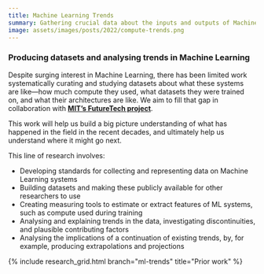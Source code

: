 ```yaml
---
title: Machine Learning Trends
summary: Gathering crucial data about the inputs and outputs of Machine Learning systems, analysing trends, helping build a big-picture understanding of developments in AI. 
image: assets/images/posts/2022/compute-trends.png
---
```


### Producing datasets and analysing trends in Machine Learning

Despite surging interest in Machine Learning, there has been limited work systematically curating and studying datasets about what these systems are like—how much compute they used, what datasets they were trained on, and what their architectures are like. We aim to fill that gap in collaboration with **[MIT’s FutureTech project](https://futuretech.mit.edu/)**.

This work will help us build a big picture understanding of what has happened in the field in the recent decades, and ultimately help us understand where it might go next.

This line of research involves:

* Developing standards for collecting and representing data on Machine Learning systems
* Building datasets and making these publicly available for other researchers to use
* Creating measuring tools to estimate or extract features of ML systems, such as compute used during training
* Analysing and explaining trends in the data, investigating discontinuities, and plausible contributing factors
* Analysing the implications of a continuation of existing trends, by, for example, producing extrapolations and projections 

{% include research_grid.html branch="ml-trends" title="Prior work" %}

